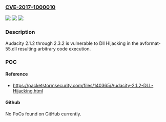 ### [CVE-2017-1000010](https://cve.mitre.org/cgi-bin/cvename.cgi?name=CVE-2017-1000010)
![](https://img.shields.io/static/v1?label=Product&message=n%2Fa&color=blue)
![](https://img.shields.io/static/v1?label=Version&message=n%2Fa&color=blue)
![](https://img.shields.io/static/v1?label=Vulnerability&message=n%2Fa&color=brighgreen)

### Description

Audacity 2.1.2 through 2.3.2 is vulnerable to Dll HIjacking in the avformat-55.dll resulting arbitrary code execution.

### POC

#### Reference
- https://packetstormsecurity.com/files/140365/Audacity-2.1.2-DLL-Hijacking.html

#### Github
No PoCs found on GitHub currently.

